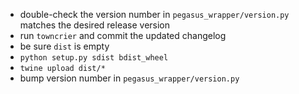 * double-check the version number in `pegasus_wrapper/version.py` matches the desired release version
* run `towncrier` and commit the updated changelog
* be sure `dist` is empty
* `python setup.py sdist bdist_wheel`
* `twine upload dist/*`
* bump version number in `pegasus_wrapper/version.py`
